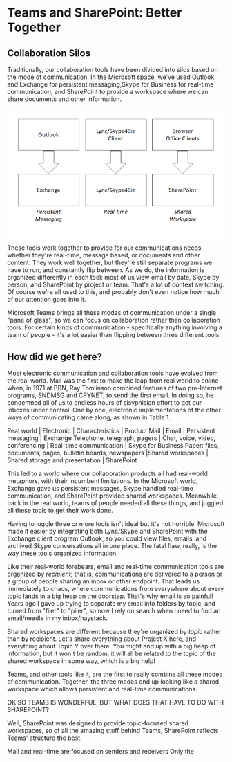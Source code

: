 # Teams and SharePoint: Better Together

## Collaboration Silos

Traditionally, our collaboration tools have been divided into silos based on the mode of communication. In the Microsoft space, we've used Outlook and Exchange for persistent messaging,Skype for Business for real-time communication, and SharePoint to provide a workspace where we can share documents and other information.

![Collaboration silos](./CollaborationSilos.png)

These tools work together to provide for our communications needs, whether they're real-time, message based, or documents and other content. They work well together, but they're still separate programs we have to run, and constantly flip between. As we do, the information is organized differently in each tool: most of us view email by date, Skype by person, and SharePoint by project or team. That's a lot of context switching. Of course we're all used to this, and probably don't even notice how much of our attention goes into it.

Microsoft Teams brings all these modes of communication under a single "pane of glass", so we can focus on collaboration rather than collaboration tools. For certain kinds of communication - specifically anything involving a team of people - it's a lot easier than flipping between three different tools.

## How did we get here?

Most electronic communication and collaboration tools have evolved from the real world. Mail was the first to make the leap from real world to online when, in 1971 at BBN, Ray Tomlinson combined features of two pre-Internet programs, SNDMSG and CPYNET, to send the first email. In doing so, he condemned all of us to endless hours of sisyphisian effort to get our inboxes under control.  One by one, electronic implementations of the other ways of communicating came along, as shown in Table 1.

Real world | Electronic	| Characteristics | Product
Mail | Email | Persistent messaging | Exchange
Telephone, telegraph, pagers | Chat, voice, video, conferencing | Real-time communication | Skype for Business
Paper: files, documents, pages, bulletin boards, newspapers |Shared workspaces | Shared storage and presentation | SharePoint

This led to a world where our collaboration products all had real-world metaphors, with their incumbent limitations. In the Microsoft world, Exchange gave us persistent messages, Skype handled real-time communication, and SharePoint provided shared workspaces. Meanwhile, back in the real world, teams of people needed all these things, and juggled all these tools to get their work done.

Having to juggle three or more tools isn't ideal but it's not horrible. Microsoft made it easier by integrating both Lync/Skype and SharePoint with the Exchange client program Outlook, so you could view files, emails, and archived Skype conversations all in one place. The fatal flaw, really, is the way these tools organized information.

Like their real-world forebears, email and real-time communication tools are organized by _recipient_; that is, communications are delivered to a person or a group of people sharing an inbox or other endpoint. That leads us immediately to chaos, where communications from everywhere about every topic lands in a big heap on the doorstep. That's why email is so painful! Years ago I gave up trying to separate my email into folders by topic, and turned from "filer" to "piler", so now I rely on search when I need to find an email/needle in my inbox/haystack.

Shared workspaces are different because they're organized by _topic_ rather than by recipient. Let's share everything about Project X here, and everything about Topic Y over there. You might end up with a big heap of information, but it won't be random, it will all be related to the topic of the shared workspace in some way, which is a big help!

Teams, and other tools like it, are the first to really combine all these modes of communication. Together, the three modes end up looking like a shared workspace which allows persistent and real-time communications.

OK SO TEAMS IS WONDERFUL, BUT WHAT DOES THAT HAVE TO DO WITH SHAREPOINT?

Well, SharePoint was designed to provide topic-focused shared workspaces, so of all the amazing stuff behind Teams, SharePoint reflects Teams' structure the best. 


Mail and real-time are focused on senders and receivers
Only the 

